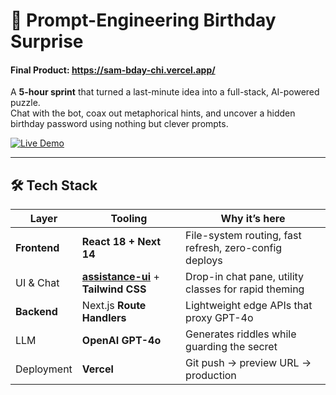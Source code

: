 # 🎉 Prompt-Engineering Birthday Surprise
#### Final Product: https://sam-bday-chi.vercel.app/

A **5-hour sprint** that turned a last-minute idea into a full-stack, AI-powered puzzle.  
Chat with the bot, coax out metaphorical hints, and uncover a hidden birthday password using nothing but clever prompts.

[![Live Demo](https://img.shields.io/badge/Live-Site-Vercel-black?logo=vercel)](https://sam-bday-chi.vercel.app/)

---

## 🛠 Tech Stack

| Layer | Tooling | Why it’s here |
|-------|---------|---------------|
| **Frontend** | **React 18 + Next 14** | File-system routing, fast refresh, zero-config deploys |
| UI & Chat | **[assistance-ui](https://www.assistant-ui.com/)** + **Tailwind CSS** | Drop-in chat pane, utility classes for rapid theming |
| **Backend** | Next.js **Route Handlers** | Lightweight edge APIs that proxy GPT-4o |
| LLM | **OpenAI GPT-4o** | Generates riddles while guarding the secret |
| Deployment | **Vercel** | Git push → preview URL → production |
